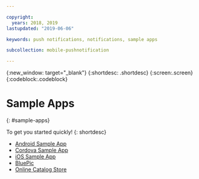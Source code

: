 ```yaml
---

copyright:
  years: 2018, 2019
lastupdated: "2019-06-06"

keywords: push notifications, notifications, sample apps

subcollection: mobile-pushnotification

---
```


{:new_window: target="_blank"}
{:shortdesc: .shortdesc}
{:screen:.screen}
{:codeblock:.codeblock}

# Sample Apps
{: #sample-apps}


To get you started quickly!
{: shortdesc}
* [Android Sample App](https://github.com/ibm-bluemix-mobile-services/bms-samples-android-hellopush/)
* [Cordova Sample App](https://github.com/ibm-bluemix-mobile-services/bms-samples-cordova-hellopush)
* [iOS Sample App](https://github.com/ibm-bluemix-mobile-services/bms-samples-swift-hellopush)
* [BluePic](https://github.com/IBM/BluePic)
* [Online Catalog Store](https://github.com/ibm-bluemix-mobile-services/mobiledashboard-storecatalog-backend)
 


